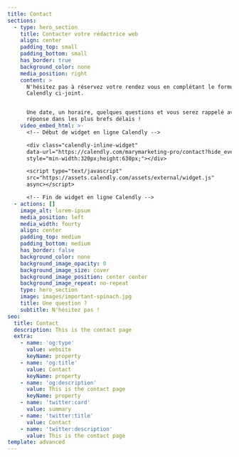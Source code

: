 ```yaml
---
title: Contact
sections:
  - type: hero_section
    title: Contacter votre rédactrice web
    align: center
    padding_top: small
    padding_bottom: small
    has_border: true
    background_color: none
    media_position: right
    content: >
      N'hésitez pas à réservez votre rendez vous en complétant le formulaire
      Calendly ci-joint.


      Une date, un horaire, quelques questions et vous serez rappelé avec une
      réponse dans les plus brefs délais !
    video_embed_html: >-
      <!-- Début de widget en ligne Calendly -->

      <div class="calendly-inline-widget"
      data-url="https://calendly.com/marymarketing-pro/contact?hide_event_type_details=1"
      style="min-width:320px;height:630px;"></div>

      <script type="text/javascript"
      src="https://assets.calendly.com/assets/external/widget.js"
      async></script>

      <!-- Fin de widget en ligne Calendly -->
  - actions: []
    image_alt: lorem-ipsum
    media_position: left
    media_width: fourty
    align: center
    padding_top: medium
    padding_bottom: medium
    has_border: false
    background_color: none
    background_image_opacity: 0
    background_image_size: cover
    background_image_position: center center
    background_image_repeat: no-repeat
    type: hero_section
    image: images/important-spinach.jpg
    title: Une question ?
    subtitle: N'hésitez pas !
seo:
  title: Contact
  description: This is the contact page
  extra:
    - name: 'og:type'
      value: website
      keyName: property
    - name: 'og:title'
      value: Contact
      keyName: property
    - name: 'og:description'
      value: This is the contact page
      keyName: property
    - name: 'twitter:card'
      value: summary
    - name: 'twitter:title'
      value: Contact
    - name: 'twitter:description'
      value: This is the contact page
template: advanced
---
```

